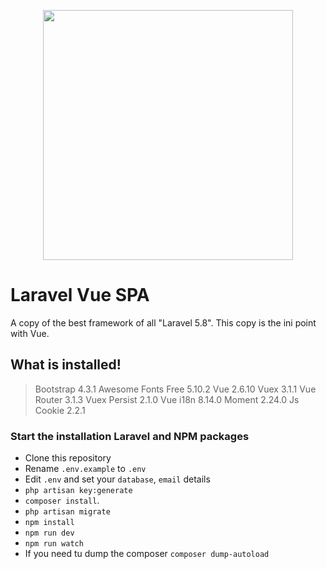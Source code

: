 <p align="center"><img src="https://res.cloudinary.com/dtfbvvkyp/image/upload/v1566331377/laravel-logolockup-cmyk-red.svg" width="400"></p>

# Laravel Vue SPA 
A copy of the best framework of all "Laravel 5.8".
This copy is the ini point with Vue.

## What is installed!

> Bootstrap 4.3.1
> Awesome Fonts Free 5.10.2
> Vue 2.6.10
> Vuex 3.1.1
> Vue Router 3.1.3
> Vuex Persist 2.1.0
> Vue i18n 8.14.0
> Moment 2.24.0
> Js Cookie 2.2.1

### Start the installation Laravel and NPM packages
- Clone this repository
- Rename `.env.example` to `.env`
- Edit `.env` and set your `database`, `email` details
- `php artisan key:generate`
- `composer install`.
- `php artisan migrate`
- `npm install`
- `npm run dev`
- `npm run watch`
- If you need tu dump the composer `composer dump-autoload`